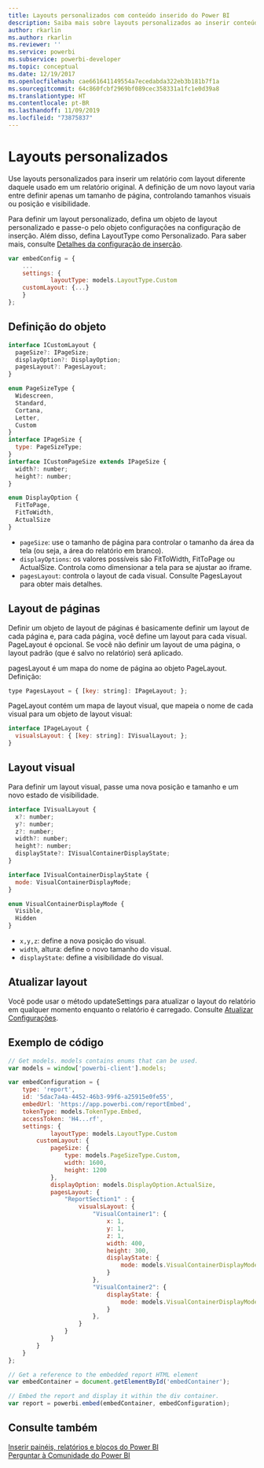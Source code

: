 ```yaml
---
title: Layouts personalizados com conteúdo inserido do Power BI
description: Saiba mais sobre layouts personalizados ao inserir conteúdo do Power BI em seu aplicativo.
author: rkarlin
ms.author: rkarlin
ms.reviewer: ''
ms.service: powerbi
ms.subservice: powerbi-developer
ms.topic: conceptual
ms.date: 12/19/2017
ms.openlocfilehash: cae661641149554a7ecedabda322eb3b181b7f1a
ms.sourcegitcommit: 64c860fcbf2969bf089cec358331a1fc1e0d39a8
ms.translationtype: HT
ms.contentlocale: pt-BR
ms.lasthandoff: 11/09/2019
ms.locfileid: "73875837"
---
```

# <a name="custom-layouts"></a>Layouts personalizados

Use layouts personalizados para inserir um relatório com layout diferente daquele usado em um relatório original. A definição de um novo layout varia entre definir apenas um tamanho de página, controlando tamanhos visuais ou posição e visibilidade.

Para definir um layout personalizado, defina um objeto de layout personalizado e passe-o pelo objeto configurações na configuração de inserção. Além disso, defina LayoutType como Personalizado. Para saber mais, consulte [Detalhes da configuração de inserção](https://github.com/Microsoft/PowerBI-JavaScript/wiki/Embed-Configuration-Details).

```javascript
var embedConfig = {
    ...
    settings: {
            layoutType: models.LayoutType.Custom
    customLayout: {...}
    }
};
```

## <a name="object-definition"></a>Definição do objeto

```javascript
interface ICustomLayout {
  pageSize?: IPageSize;
  displayOption?: DisplayOption;
  pagesLayout?: PagesLayout;
}

enum PageSizeType {
  Widescreen,
  Standard,
  Cortana,
  Letter,
  Custom
}
interface IPageSize {
  type: PageSizeType;
}
interface ICustomPageSize extends IPageSize {
  width?: number;
  height?: number;
}

enum DisplayOption {
  FitToPage,
  FitToWidth,
  ActualSize
}
```

- `pageSize`: use o tamanho de página para controlar o tamanho da área da tela (ou seja, a área do relatório em branco).
- `displayOptions`: os valores possíveis são FitToWidth, FitToPage ou ActualSize. Controla como dimensionar a tela para se ajustar ao iframe.
- `pagesLayout`: controla o layout de cada visual. Consulte PagesLayout para obter mais detalhes.

## <a name="pages-layout"></a>Layout de páginas

Definir um objeto de layout de páginas é basicamente definir um layout de cada página e, para cada página, você define um layout para cada visual.
PageLayout é opcional. Se você não definir um layout de uma página, o layout padrão (que é salvo no relatório) será aplicado.

pagesLayout é um mapa do nome de página ao objeto PageLayout. Definição:

```javascript
type PagesLayout = { [key: string]: IPageLayout; };
```

PageLayout contém um mapa de layout visual, que mapeia o nome de cada visual para um objeto de layout visual:

```javascript
interface IPageLayout {
  visualsLayout: { [key: string]: IVisualLayout; };
}
```

## <a name="visual-layout"></a>Layout visual

Para definir um layout visual, passe uma nova posição e tamanho e um novo estado de visibilidade.

```javascript
interface IVisualLayout {
  x?: number;
  y?: number;
  z?: number;
  width?: number;
  height?: number;
  displayState?: IVisualContainerDisplayState;
}

interface IVisualContainerDisplayState {
  mode: VisualContainerDisplayMode;
}

enum VisualContainerDisplayMode {
  Visible,
  Hidden
}
```

- `x,y,z`: define a nova posição do visual.
- `width`, altura: define o novo tamanho do visual.
- `displayState`: define a visibilidade do visual.

## <a name="update-layout"></a>Atualizar layout

Você pode usar o método updateSettings para atualizar o layout do relatório em qualquer momento enquanto o relatório é carregado. Consulte [Atualizar Configurações](https://github.com/Microsoft/PowerBI-JavaScript/wiki/Update-Settings).

## <a name="code-example"></a>Exemplo de código

```javascript
// Get models. models contains enums that can be used.
var models = window['powerbi-client'].models;

var embedConfiguration = {
    type: 'report',
    id: '5dac7a4a-4452-46b3-99f6-a25915e0fe55',
    embedUrl: 'https://app.powerbi.com/reportEmbed',
    tokenType: models.TokenType.Embed,
    accessToken: 'H4...rf',
    settings: {
            layoutType: models.LayoutType.Custom
        customLayout: {
            pageSize: {
                type: models.PageSizeType.Custom,
                width: 1600,
                height: 1200
            },
            displayOption: models.DisplayOption.ActualSize,
            pagesLayout: {
                "ReportSection1" : {
                    visualsLayout: {
                        "VisualContainer1": {
                            x: 1,
                            y: 1,
                            z: 1,
                            width: 400,
                            height: 300,
                            displayState: {
                                mode: models.VisualContainerDisplayMode.Visible
                            }
                        },
                        "VisualContainer2": {
                            displayState: {
                                mode: models.VisualContainerDisplayMode.Hidden
                            }
                        },
                    }
                }
            }
        }
    }
};

// Get a reference to the embedded report HTML element
var embedContainer = document.getElementById('embedContainer');

// Embed the report and display it within the div container.
var report = powerbi.embed(embedContainer, embedConfiguration);
```

## <a name="see-also"></a>Consulte também

[Inserir painéis, relatórios e blocos do Power BI](embedding-content.md)   
[Perguntar à Comunidade do Power BI](https://community.powerbi.com/)